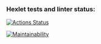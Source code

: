 ### Hexlet tests and linter status:
[![Actions Status](https://github.com/Ganesha429/java-project-61/actions/workflows/hexlet-check.yml/badge.svg)](https://github.com/Ganesha429/java-project-61/actions)

[![Maintainability](https://api.codeclimate.com/v1/badges/96557657d7f8a9400afe/maintainability)](https://codeclimate.com/github/Ganesha429/java-project-61/maintainability)
